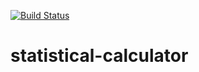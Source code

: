 [![Build Status](https://travis-ci.com/nt27web/statistical-calculator.svg?branch=main)](https://travis-ci.com/github/nt27web/statistical-calculator)

# statistical-calculator